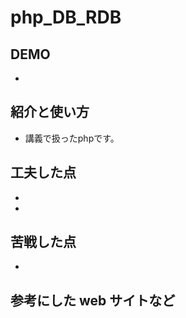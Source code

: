 # php_DB_RDB

## DEMO

  - 

## 紹介と使い方

  - 講義で扱ったphpです。



## 工夫した点

  - 

  - 

## 苦戦した点

  - 
  
   

## 参考にした web サイトなど

